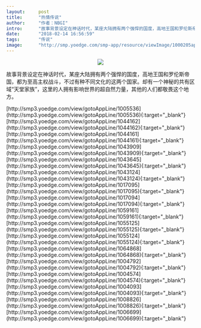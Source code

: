 ```yaml
---
layout:     post
title:      "热情传说"
author:     "作者：NBGI"
intro:      "故事背景设定在神话时代，某座大陆拥有两个强悍的国度，高地王国和罗伦斯帝国，都为至高主权战斗，不过有种不同文化的这两个国家。却有一个神秘的共有区域“天堂家族”，这里的人拥有影响世界的超自然力量，其他的人们都敬畏这个地方。"
date:       "2018-02-14 16:56:59"
tags:       "传说"
image:      "http://smp.yoedge.com/smp-app/resource/viewImage/1000205appline.png"
---
```

<div style="text-align: center">
<p><img src="http://smp.yoedge.com/smp-app/resource/viewImage/1000205appline.png"/></p>
</div>
<p class="post-meta">
<span>故事背景设定在神话时代，某座大陆拥有两个强悍的国度，高地王国和罗伦斯帝国，都为至高主权战斗，不过有种不同文化的这两个国家。却有一个神秘的共有区域“天堂家族”，这里的人拥有影响世界的超自然力量，其他的人们都敬畏这个地方。</span>
</p>
[http://smp3.yoedge.com/view/gotoAppLine/1005536](http://smp3.yoedge.com/view/gotoAppLine/1005536){:target="_blank"}
[http://smp3.yoedge.com/view/gotoAppLine/1044162](http://smp3.yoedge.com/view/gotoAppLine/1044162){:target="_blank"}
[http://smp3.yoedge.com/view/gotoAppLine/1044161](http://smp3.yoedge.com/view/gotoAppLine/1044161){:target="_blank"}
[http://smp3.yoedge.com/view/gotoAppLine/1043909](http://smp3.yoedge.com/view/gotoAppLine/1043909){:target="_blank"}
[http://smp3.yoedge.com/view/gotoAppLine/1043645](http://smp3.yoedge.com/view/gotoAppLine/1043645){:target="_blank"}
[http://smp3.yoedge.com/view/gotoAppLine/1043124](http://smp3.yoedge.com/view/gotoAppLine/1043124){:target="_blank"}
[http://smp3.yoedge.com/view/gotoAppLine/1017095](http://smp3.yoedge.com/view/gotoAppLine/1017095){:target="_blank"}
[http://smp3.yoedge.com/view/gotoAppLine/1017094](http://smp3.yoedge.com/view/gotoAppLine/1017094){:target="_blank"}
[http://smp3.yoedge.com/view/gotoAppLine/1059161](http://smp3.yoedge.com/view/gotoAppLine/1059161){:target="_blank"}
[http://smp3.yoedge.com/view/gotoAppLine/1055125](http://smp3.yoedge.com/view/gotoAppLine/1055125){:target="_blank"}
[http://smp3.yoedge.com/view/gotoAppLine/1055124](http://smp3.yoedge.com/view/gotoAppLine/1055124){:target="_blank"}
[http://smp3.yoedge.com/view/gotoAppLine/1064868](http://smp3.yoedge.com/view/gotoAppLine/1064868){:target="_blank"}
[http://smp3.yoedge.com/view/gotoAppLine/1004792](http://smp3.yoedge.com/view/gotoAppLine/1004792){:target="_blank"}
[http://smp3.yoedge.com/view/gotoAppLine/1004574](http://smp3.yoedge.com/view/gotoAppLine/1004574){:target="_blank"}
[http://smp3.yoedge.com/view/gotoAppLine/1004093](http://smp3.yoedge.com/view/gotoAppLine/1004093){:target="_blank"}
[http://smp3.yoedge.com/view/gotoAppLine/1008826](http://smp3.yoedge.com/view/gotoAppLine/1008826){:target="_blank"}
[http://smp3.yoedge.com/view/gotoAppLine/1006699](http://smp3.yoedge.com/view/gotoAppLine/1006699){:target="_blank"}



